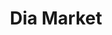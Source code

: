 ---
title: "Dia Market"
url: /ciudad-autonoma-de-buenos-aires/dia-market-avenida-san-martin/
shop: supermercado
---